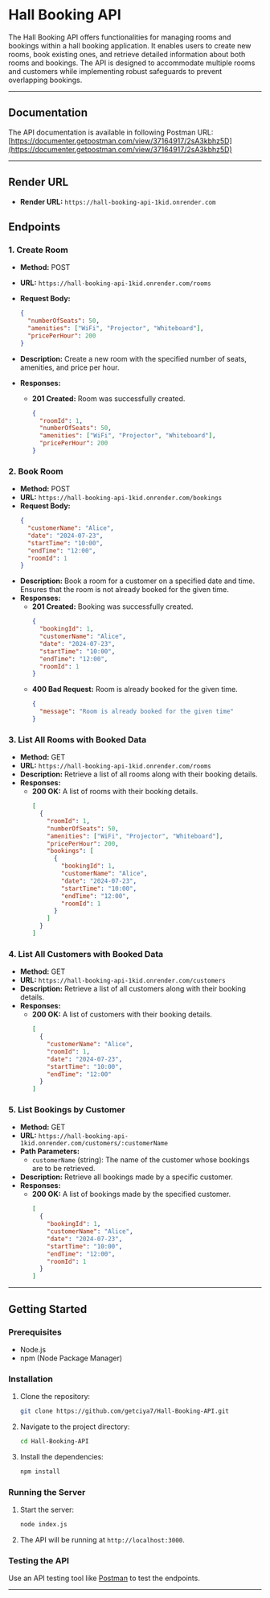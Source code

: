 # Hall Booking API

The Hall Booking API offers functionalities for managing rooms and bookings within a hall booking application. It enables users to create new rooms, book existing ones, and retrieve detailed information about both rooms and bookings. The API is designed to accommodate multiple rooms and customers while implementing robust safeguards to prevent overlapping bookings.

---

## Documentation

The API documentation is available in following Postman URL: [https://documenter.getpostman.com/view/37164917/2sA3kbhz5D](https://documenter.getpostman.com/view/37164917/2sA3kbhz5D)

---

## Render URL

- **Render URL:** `https://hall-booking-api-1kid.onrender.com`

## Endpoints

### 1. Create Room

- **Method:** POST
- **URL:** `https://hall-booking-api-1kid.onrender.com/rooms`
- **Request Body:**

  ```json
  {
    "numberOfSeats": 50,
    "amenities": ["WiFi", "Projector", "Whiteboard"],
    "pricePerHour": 200
  }
  ```

- **Description:** Create a new room with the specified number of seats, amenities, and price per hour.
- **Responses:**
  - **201 Created:** Room was successfully created.
    ```json
    {
      "roomId": 1,
      "numberOfSeats": 50,
      "amenities": ["WiFi", "Projector", "Whiteboard"],
      "pricePerHour": 200
    }
    ```

### 2. Book Room

- **Method:** POST
- **URL:** `https://hall-booking-api-1kid.onrender.com/bookings`
- **Request Body:**
  ```json
  {
    "customerName": "Alice",
    "date": "2024-07-23",
    "startTime": "10:00",
    "endTime": "12:00",
    "roomId": 1
  }
  ```
- **Description:** Book a room for a customer on a specified date and time. Ensures that the room is not already booked for the given time.
- **Responses:**
  - **201 Created:** Booking was successfully created.
    ```json
    {
      "bookingId": 1,
      "customerName": "Alice",
      "date": "2024-07-23",
      "startTime": "10:00",
      "endTime": "12:00",
      "roomId": 1
    }
    ```
  - **400 Bad Request:** Room is already booked for the given time.
    ```json
    {
      "message": "Room is already booked for the given time"
    }
    ```

### 3. List All Rooms with Booked Data

- **Method:** GET
- **URL:** `https://hall-booking-api-1kid.onrender.com/rooms`
- **Description:** Retrieve a list of all rooms along with their booking details.
- **Responses:**
  - **200 OK:** A list of rooms with their booking details.
    ```json
    [
      {
        "roomId": 1,
        "numberOfSeats": 50,
        "amenities": ["WiFi", "Projector", "Whiteboard"],
        "pricePerHour": 200,
        "bookings": [
          {
            "bookingId": 1,
            "customerName": "Alice",
            "date": "2024-07-23",
            "startTime": "10:00",
            "endTime": "12:00",
            "roomId": 1
          }
        ]
      }
    ]
    ```

### 4. List All Customers with Booked Data

- **Method:** GET
- **URL:** `https://hall-booking-api-1kid.onrender.com/customers`
- **Description:** Retrieve a list of all customers along with their booking details.
- **Responses:**
  - **200 OK:** A list of customers with their booking details.
    ```json
    [
      {
        "customerName": "Alice",
        "roomId": 1,
        "date": "2024-07-23",
        "startTime": "10:00",
        "endTime": "12:00"
      }
    ]
    ```

### 5. List Bookings by Customer

- **Method:** GET
- **URL:** `https://hall-booking-api-1kid.onrender.com/customers/:customerName`
- **Path Parameters:**
  - `customerName` (string): The name of the customer whose bookings are to be retrieved.
- **Description:** Retrieve all bookings made by a specific customer.
- **Responses:**
  - **200 OK:** A list of bookings made by the specified customer.
    ```json
    [
      {
        "bookingId": 1,
        "customerName": "Alice",
        "date": "2024-07-23",
        "startTime": "10:00",
        "endTime": "12:00",
        "roomId": 1
      }
    ]
    ```

---

## Getting Started

### Prerequisites

- Node.js
- npm (Node Package Manager)

### Installation

1. Clone the repository:
   ```bash
   git clone https://github.com/getciya7/Hall-Booking-API.git
   ```
2. Navigate to the project directory:
   ```bash
   cd Hall-Booking-API
   ```
3. Install the dependencies:
   ```bash
   npm install
   ```

### Running the Server

1. Start the server:
   ```bash
   node index.js
   ```
2. The API will be running at `http://localhost:3000`.

### Testing the API

Use an API testing tool like [Postman](https://www.postman.com/) to test the endpoints.

---

